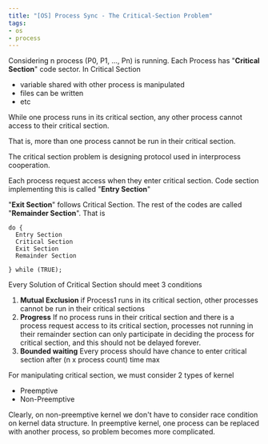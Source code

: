 ```yaml
---
title: "[OS] Process Sync - The Critical-Section Problem"
tags:
- os
- process
---
```


Considering n process (P0, P1, ..., Pn) is running. Each Process has "**Critical Section**" code sector.
In Critical Section
- variable shared with other process is manipulated
- files can be written
- etc

While one process runs in its critical section, any other process cannot access to their critical section.

That is, more than one process cannot be run in their critical section.<br/>

The critical section problem is designing protocol used in interprocess cooperation. <br/>

Each process request access when they enter critical section.
Code section implementing this is called "**Entry Section**" <br/>

"**Exit Section**" follows Critical Section. The rest of the codes are called "**Remainder Section**". That is

```
do {
  Entry Section 
  Critical Section
  Exit Section
  Remainder Section

} while (TRUE);
```

Every Solution of Critical Section should meet 3 conditions
1. **Mutual Exclusion**
if Process1 runs in its critical section, other processes cannot be run in their critical sections
2. **Progress**
If no process runs in their critical section and there is a process request access to its critical section,
processes not running in their remainder section can only participate in deciding the process for critical section, and this should not be delayed forever.
3. **Bounded waiting**
Every process should have chance to enter critical section after (n x process count) time max

For manipulating critical section, we must consider 2 types of kernel

- Preemptive
- Non-Preemptive

Clearly, on non-preemptive kernel we don't have to consider race condition on kernel data structure. 
In preemptive kernel, one process can be replaced with another process, so problem becomes more complicated.
